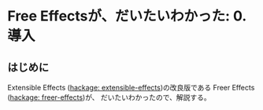 Free Effectsが、だいたいわかった: 0. 導入
=========================================

はじめに
--------

Extensible Effects ([hackage: extensible-effects](
	https://hackage.haskell.org/package/extensible-effects))の改良版である
Freer Effects ([hackage: freer-effects](
	https://hackage.haskell.org/package/freer-effects))が、
だいたいわかったので、解説する。
